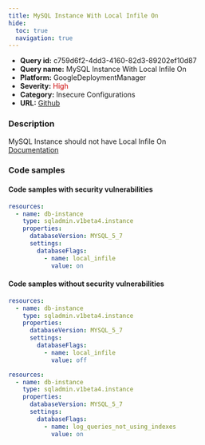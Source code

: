 ```yaml
---
title: MySQL Instance With Local Infile On
hide:
  toc: true
  navigation: true
---
```


<style>
  .highlight .hll {
    background-color: #ff171742;
  }
  .md-content {
    max-width: 1100px;
    margin: 0 auto;
  }
</style>

-   **Query id:** c759d6f2-4dd3-4160-82d3-89202ef10d87
-   **Query name:** MySQL Instance With Local Infile On
-   **Platform:** GoogleDeploymentManager
-   **Severity:** <span style="color:#C00">High</span>
-   **Category:** Insecure Configurations
-   **URL:** [Github](https://github.com/Checkmarx/kics/tree/master/assets/queries/googleDeploymentManager/gcp/mysql_instance_with_local_infile_on)

### Description
MySQL Instance should not have Local Infile On<br>
[Documentation](https://cloud.google.com/sql/docs/mysql/admin-api/rest/v1beta4/instances)

### Code samples
#### Code samples with security vulnerabilities
```yaml title="Postitive test num. 1 - yaml file" hl_lines="8"
resources:
  - name: db-instance
    type: sqladmin.v1beta4.instance
    properties:
      databaseVersion: MYSQL_5_7
      settings:
        databaseFlags:
          - name: local_infile
            value: on

```


#### Code samples without security vulnerabilities
```yaml title="Negative test num. 1 - yaml file"
resources:
  - name: db-instance
    type: sqladmin.v1beta4.instance
    properties:
      databaseVersion: MYSQL_5_7
      settings:
        databaseFlags:
          - name: local_infile
            value: off

```
```yaml title="Negative test num. 2 - yaml file"
resources:
  - name: db-instance
    type: sqladmin.v1beta4.instance
    properties:
      databaseVersion: MYSQL_5_7
      settings:
        databaseFlags:
          - name: log_queries_not_using_indexes
            value: on

```
